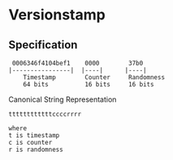 # Versionstamp

## Specification

```
 0006346f4104bef1    0000        37b0
|----------------|  |----|      |----|
    Timestamp        Counter     Randomness
    64 bits          16 bits     16 bits
```

Canonical  String Representation

```
ttttttttttttccccrrrr 

where 
t is timestamp 
c is counter 
r is randomness 
```

